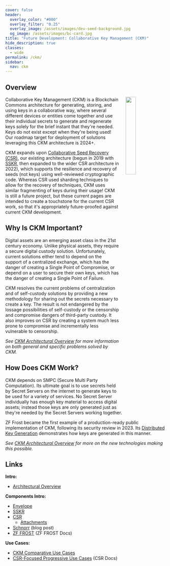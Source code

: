 ```yaml
---
cover: false
header:
  overlay_color: "#000"
  overlay_filter: "0.25"
  overlay_image: /assets/images/dev-seed-background.jpg
  og_image: /assets/images/bc-card.jpg
title: "Future Development: Collaborative Key Management (CKM)"
hide_description: true
classes:
  - wide
permalink: /ckm/
sidebar:
  nav: ckm
---
```


## Overview

<a href="/crypto-stack/"><img src="https://developer.blockchaincommons.com/assets/images/bc-stack-crypto-ckm.png" style="margin-left: 20px; float: right" width="25%"></a>

Collaborative Key Management (CKM) is a Blockchain Commons
architecture for generating, storing, and using keys in a
collaborative way, where several different devices or entities come
together and use their individual secrets to generate and regenerate
keys solely for the brief instant that they're needed. Keys do not exist except when they're being used! Our roadmap
target for deployment of solutions leveraging this CKM architecture is
2024+.

CKM expands upon [Collaborative Seed Recovery (CSR)](/csr/), our
existing architecture (begun in 2019 with [SSKR](/sskr/), then
expanded to the wider CSR architecture in 2022), which supports the
resilience and recovery of seeds (not keys) using well-reviewed
cryptographic code. Whereas CSR used sharding techniques to allow for the recovery of techniques, CKM
uses similar fragmenting of keys during their usage!
CKM is still a future project, but these current
pages are intended to create a touchstone for the current CSR work, so
that it's appropriately future-proofed against current CKM
development.

## Why Is CKM Important?

Digital assets are an emerging asset class in the 21st century
economy. Unlike physical assets, they require a secure digital custody
solution. Unfortunately, current solutions either tend to depend on the support of a centralized exchange, which has the danger of creating a Single Point of Compromise, or depend on a user to secure their own keys, which has the danger of creating a Single Point of Failure. 

CKM resolves the current problems of centralization and of
self-custody solutions by providing a new methodology for sharing out the secrets necessary to create a key. The result is not
endangered by the lossage possibilities of self-custody or the
censorship and compromise dangers of third-party custody. It also
improves on CSR by creating a system much less prone to compromise and
incrementally less vulnerable to censorship.

_See [CKM Architectural Overview](/ckm/architecture) for more
information on both general and specific problems solved by CKM._

## How Does CKM Work?

CKM depends on SMPC (Secure Multi Party Computation). Its ultimate
goal is to use secrets held by Secret Servers on the internet to
generate keys to be used for a variety of services. No Secret Server
individually has enough key material to access digital assets; instead
those keys are only generated just as they're needed by the Secret
Servers working together.

ZF Frost became the first example of a production-ready public implementation of CKM, following its security review in 2023. Its [Distributed Key Generation](https://frost.zfnd.org/tutorial/dkg.html) demonstrates how keys are generated in this manner.

_See [CKM Architectural Overview](/ckm/architecture) for more on the
new technologies making this possible._

## Links

**Intro:**

* [Architectural Overview](/ckm/architecture/)

**Components Intro:**

* [Envelope](/envelope/)
* [SSKR](/sskr/)
* [CSR](/csr/)
   * [Attachments](https://github.com/BlockchainCommons/Research/blob/master/papers/bcr-2023-006-envelope-attachment.md)
* [Schnorr](https://www.blockchaincommons.com/musings/Schnorr-Intro/) (blog post)
* [ZF FROST](https://frost.zfnd.org/frost.html) (ZF FROST Docs)
  
**Use Cases:**

* [CKM Comparative Use Cases](/ckm/use-cases)
* [CSR-Focused Progressive Use Cases](/csr/use-cases/) (CSR Docs)
